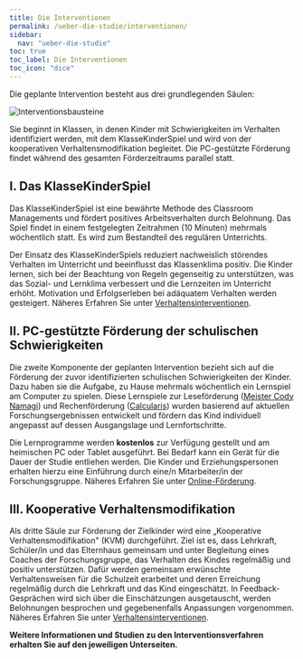 ```yaml
---
title: Die Interventionen
permalink: /ueber-die-studie/interventionen/
sidebar:
  nav: "ueber-die-studie"
toc: true
toc_label: Die Interventionen
toc_icon: "dice"
---
```


Die geplante Intervention besteht aus drei grundlegenden Säulen:

![Interventionsbausteine](/assets/images/Interventionsüberblick.png)

Sie beginnt in Klassen, in denen Kinder mit Schwierigkeiten im Verhalten identifiziert werden, mit dem KlasseKinderSpiel und wird von der kooperativen Verhaltensmodifikation begleitet. Die PC-gestützte Förderung findet während des gesamten Förderzeitraums parallel statt. 

## I. Das KlasseKinderSpiel

Das KlasseKinderSpiel ist eine bewährte Methode des Classroom Managements und fördert positives Arbeitsverhalten durch Belohnung. Das Spiel findet in einem festgelegten Zeitrahmen (10 Minuten) mehrmals wöchentlich statt. Es wird zum Bestandteil des regulären Unterrichts.

Der Einsatz des KlasseKinderSpiels reduziert nachweislich störendes Verhalten im Unterricht und beeinflusst das Klassenklima positiv. Die Kinder lernen, sich bei der Beachtung von Regeln gegenseitig zu unterstützen, was das Sozial- und Lernklima verbessert und die Lernzeiten im Unterricht erhöht. Motivation und Erfolgserleben bei adäquatem Verhalten werden gesteigert. 
Näheres Erfahren Sie unter [Verhaltensinterventionen](Verhaltensinterventionen/).

## II. PC-gestützte Förderung der schulischen Schwierigkeiten

Die zweite Komponente der geplanten Intervention bezieht sich auf die Förderung der zuvor identifizierten schulischen Schwierigkeiten der Kinder. Dazu haben sie die Aufgabe, zu Hause mehrmals wöchentlich ein Lernspiel am Computer zu spielen. Diese Lernspiele zur Leseförderung ([Meister Cody Namagi](https://www.meistercody.com/produkte/namagi-legasthenie/)) und Rechenförderung ([Calcularis](https://dybuster.com/de/calcularis/)) wurden basierend auf aktuellen Forschungsergebnissen entwickelt und fördern das Kind individuell angepasst auf dessen Ausgangslage und Lernfortschritte. 

Die Lernprogramme werden **kostenlos** zur Verfügung gestellt und am heimischen PC oder Tablet ausgeführt. Bei Bedarf kann ein Gerät für die Dauer der Studie entliehen werden. Die Kinder und Erziehungspersonen erhalten hierzu eine Einführung durch eine/n Mitarbeiter/in der Forschungsgruppe. 
Näheres Erfahren Sie unter [Online-Förderung](Online-Foerderung/).

## III. Kooperative Verhaltensmodifikation

Als dritte Säule zur Förderung der Zielkinder wird eine „Kooperative Verhaltensmodifikation" (KVM) durchgeführt. Ziel ist es, dass Lehrkraft, Schüler/in und das Elternhaus gemeinsam und unter Begleitung eines Coaches der Forschungsgruppe, das Verhalten des Kindes regelmäßig und positiv unterstützen.
Dafür werden gemeinsam erwünschte Verhaltensweisen für die Schulzeit erarbeitet und deren Erreichung regelmäßig durch die Lehrkraft und das Kind eingeschätzt. In Feedback-Gesprächen wird sich über die Einschätzungen ausgetauscht, werden Belohnungen besprochen und gegebenenfalls Anpassungen vorgenommen.
Näheres Erfahren Sie unter [Verhaltensinterventionen](Verhaltensinterventionen/).

**Weitere Informationen und Studien zu den Interventionsverfahren erhalten Sie auf den jeweiligen Unterseiten.**

